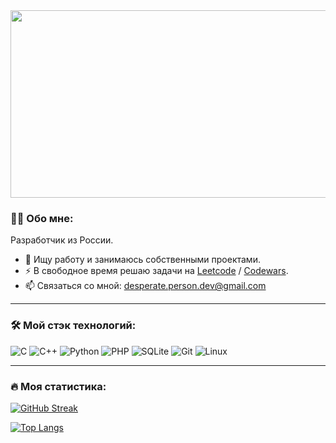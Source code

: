 <div id="header" align="center">
  <img src="https://media.giphy.com/media/xVRRDVP6lqtNQJrzN7/giphy.gif" width="600" height="300"/>
</div>

### :man_technologist: Обо мне:
Разработчик из России.
- :telescope: Ищу работу и занимаюсь собственными проектами.
- :zap: В свободное время решаю задачи на [Leetcode](https://leetcode.com/u/DesperatePerson/) / [Codewars](https://www.codewars.com/users/DesperatePerson).
- :mailbox: Связаться со мной: desperate.person.dev@gmail.com

---

### :hammer_and_wrench: Мой стэк технологий:
![C](https://img.shields.io/badge/c-%2300599C.svg?style=for-the-badge&logo=c&logoColor=white) ![C++](https://img.shields.io/badge/c++-%2300599C.svg?style=for-the-badge&logo=c%2B%2B&logoColor=white) ![Python](https://img.shields.io/badge/Python-3776AB?style=for-the-badge&logo=python&logoColor=white) ![PHP](https://img.shields.io/badge/PHP-777BB4?style=for-the-badge&logo=php&logoColor=white) ![SQLite](https://img.shields.io/badge/sqlite-%2307405e.svg?style=for-the-badge&logo=sqlite&logoColor=white) ![Git](https://img.shields.io/badge/git-%23F05033.svg?style=for-the-badge&logo=git&logoColor=white) ![Linux](https://img.shields.io/badge/Linux-FCC624?style=for-the-badge&logo=linux&logoColor=black)

---

### :fire: Моя статистика:
[![GitHub Streak](http://github-readme-streak-stats.herokuapp.com?user=DesperatePerson&theme=dark&background=black)](https://git.io/streak-stats)

[![Top Langs](https://github-readme-stats.vercel.app/api/top-langs/?username=DesperatePerson&layout=compact&theme=vision-friendly-dark)](https://github.com/anuraghazra/github-readme-stats)
